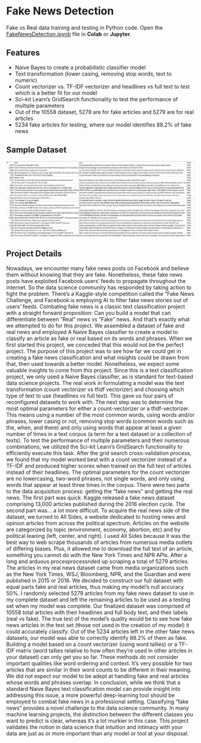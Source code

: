 # Fake News Detection
Fake vs Real data training and testing in Python code. Open the [FakeNewsDetection.ipynb](https://github.com/faiyaz-masrur/fake-news-detection-using-probabilistic-machine-learning-algorithm/blob/5e95b347dc66d2d2f7cf16b1c8814a6b1a63a1a3/FakeNewsDetection.ipynb) file in **Colab** or **Jupyter**.

## Features
  - Naive Bayes to create a probabilistic classifier model
  - Text transformation (lower casing, removing stop words, text to numeric)
  - Count vectorizer vs. TF-IDF vectorizer and headlines vs full text to test which is a better fit for our model
  - Sci-kit Learn’s GridSearch functionality to test the performance of multiple parameters
  - Out of the 10558 dataset, 5279 are for fake articles and 5279 are for real articles
  - 5234 fake articles for testing, where our model identifies 88.2% of fake news

## Sample Dataset

![Sample dataset](https://github.com/faiyaz-masrur/fake-news-detection-using-probabilistic-machine-learning-algorithm/blob/2419bb85135244bf2f45469b373b2510290d1305/sampleDataset.png)

## Project Details
Nowadays, we encounter many fake news posts on Facebook and believe 
them without knowing that they are fake. Nonetheless, these fake news posts have 
exploited Facebook users’ feeds to propagate throughout the internet. So the 
data science community has responded by taking action to fight the problem. 
There’s a Kaggle-style competition called the “Fake News 
Challenge, and Facebook is employing AI to filter fake news stories out of users’ feeds. Combating fake news is a classic text classification project with a straight
forward proposition: Can you build a model that can differentiate between “Real” 
news vs “Fake” news. And that’s exactly what we attempted to do for this project. 
We assembled a dataset of fake and real news and employed 
A Naive Bayes classifier to create a model to classify an article as fake or 
real based on its words and phrases. 
When we first started this project, we conceded that this would not be the 
perfect project. The purpose of this project was to see how far we could get in 
creating a fake news classification and what insights could be drawn from that, 
then used towards a better model. Nonetheless, we expect some valuable 
insights to come from this project. 
Since this is a text classification project, we only used a Naive Bayes classifier, as is 
standard for text-based data science projects. The real work in formulating a 
model was the text transformation (count vectorizer vs tfidf vectorizer) and 
choosing which type of text to use (headlines vs full text). This gave us four pairs 
of reconfigured datasets to work with. The next step was to determine the most 
optimal parameters for either a count-vectorizer or a  tfidf-vectorizer. This means 
using a number of the most common words, using words and/or phrases, lower 
casing or not, removing stop words (common words such as the, when, and there) 
and only using words that appear at least a given number of times in a text corpus 
(a term for a text dataset or a collection of texts). To test the performance of 
multiple parameters and their numerous combinations, we utilized the Sci-kit 
Learn’s GridSearch functionality to efficiently execute this task. After the grid 
search cross-validation process, we found that my model worked best 
with a count vectorizer instead of a TF-IDF and produced higher scores when trained 
on the full text of articles instead of their headlines. The optimal parameters 
for the count vectorizer are no lowercasing, two-word phrases, not single words, 
and only using words that appear at least three times in the corpus. 
There were two parts to the data acquisition process: getting the “fake news” and 
getting the real news. The first part was quick. Kaggle released a fake news 
dataset comprising 13,000 articles published during the 2016 election cycle. 
The second part was… a lot more difficult.  To acquire the real news side of the 
dataset, we turned to All Sides, a website dedicated to hosting news and opinion 
articles from across the political spectrum. Articles on the website are categorized 
by topic (environment, economy, abortion, etc) and by political leaning (left, 
center, and right). I used All Sides because it was the best way to web scrape 
thousands of articles from numerous media outlets of differing biases. Plus, it 
allowed me to download the full text of an article, something you cannot do with 
the New York Times and NPR APIs. After a long and arduous procesprocessnded up 
scraping a total of 5279 articles. The articles in my real news dataset came 
from media organizations such as the New York Times, WSJ, Bloomberg, NPR, and 
the Guardian and were published in 2015 or 2016. We decided to construct our 
full dataset with equal parts fake and real articles, thus making my model’s null 
accuracy 50%. I randomly selected 5279 articles from my fake news dataset to use 
in my complete dataset and left the remaining articles to be used as a testing set 
when my model was complete. Our finalized dataset was comprised of 10558 
total articles with their headlines and full body text, and their labels (real vs fake). 
The true test of the model’s quality would be to see how fake news articles in the 
test set (those not used in the creation of my model) it could accurately classify. 
Out of the 5234 articles left in the other fake news datasets, our model was able 
to correctly identify 88.2% of them as fake. Building a model based on a count 
vectorizer (using word tallies) or a TF-IDF matrix (word tallies relative to how often 
they’re used in other articles in your dataset) can only get you so far. These 
methods do not consider important qualities like word ordering and context. 
It’s very possible for two articles that are similar in their word counts to be different in their meaning. We did not expect our model to be adept at 
handling fake and real articles whose words and phrases overlap. 
In conclusion, while we think that a standard Naive Bayes text classification model 
can provide insight into addressing this issue, a more powerful deep-learning tool 
should be employed to combat fake news in a professional setting. Classifying 
“fake news” provides a novel challenge to the data science community.  In many 
machine learning projects, the distinction between the different classes you want 
to predict is clear, whereas it’s a lot murkier in this case. This project validates the 
notion in data science that intuition and intimacy with your data are just as or more 
important than any model or tool at your disposal.
   

